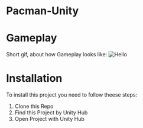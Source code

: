 # Pacman-Unity


# Gameplay
Short gif, about how Gameplay looks like:
![Hello](ReadmeStuff/demo1.gif)


# Installation
To install this project you need to follow theese steps:
1. Clone this Repo
2. Find this Project by Unity Hub
3. Open Project with Unity Hub